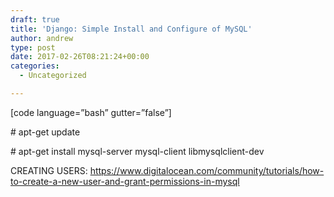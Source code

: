 ```yaml
---
draft: true
title: 'Django: Simple Install and Configure of MySQL'
author: andrew
type: post
date: 2017-02-26T08:21:24+00:00
categories:
  - Uncategorized

---
```

[code language=&#8221;bash&#8221; gutter=&#8221;false&#8221;]
  
\# apt-get update
  
\# apt-get install mysql-server mysql-client libmysqlclient-dev

CREATING USERS: https://www.digitalocean.com/community/tutorials/how-to-create-a-new-user-and-grant-permissions-in-mysql
